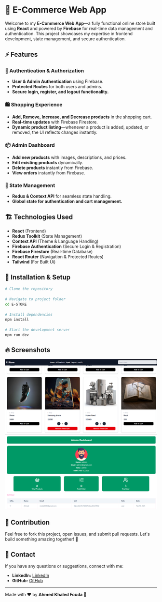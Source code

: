 # 🚀 E-Commerce Web App

Welcome to my **E-Commerce Web App**—a fully functional online store built using **React** and powered by **Firebase** for real-time data management and authentication. This project showcases my expertise in frontend development, state management, and secure authentication.

## ⚡ Features

### 🔑 Authentication & Authorization

- **User & Admin Authentication** using Firebase.
- **Protected Routes** for both users and admins.
- **Secure login, register, and logout functionality.**

### 🛍️ Shopping Experience

- **Add, Remove, Increase, and Decrease products** in the shopping cart.
- **Real-time updates** with Firebase Firestore.
- **Dynamic product listing**—whenever a product is added, updated, or removed, the UI reflects changes instantly.

### 📦 Admin Dashboard

- **Add new products** with images, descriptions, and prices.
- **Edit existing products** dynamically.
- **Delete products** instantly from Firebase.
- **View orders** instantly from Firebase.

### 🎯 State Management

- **Redux & Context API** for seamless state handling.
- **Global state for authentication and cart management.**

## 🏗️ Technologies Used

- **React** (Frontend)
- **Redux Toolkit** (State Management)
- **Context API** (Theme & Language Handling)
- **Firebase Authentication** (Secure Login & Registration)
- **Firebase Firestore** (Real-time Database)
- **React Router** (Navigation & Protected Routes)
- **Tailwind** (For Built Ui)

## 🚀 Installation & Setup

```sh
# Clone the repository

# Navigate to project folder
cd E-STORE

# Install dependencies
npm install

# Start the development server
npm run dev
```

## 🔥 Screenshots

![Home Page](./public/screen-img/E-Store.PNG)
![Admin Dashboard](./public/screen-img/Admin.PNG)

## 🤝 Contribution

Feel free to fork this project, open issues, and submit pull requests. Let's build something amazing together! 🚀

## 📩 Contact

If you have any questions or suggestions, connect with me:

- **LinkedIn:** [LinkedIn](https://www.linkedin.com/in/ahmed-khaled-fouda/)
- **GitHub:** [GitHub](https://github.com/Ahmed-K-Fouda/)

---

Made with ❤️ by **Ahmed Khaled Fouda** 🚀
